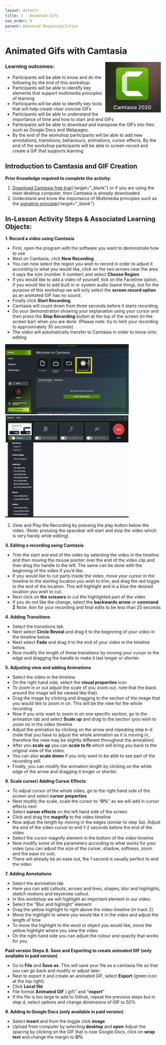 ```yaml
---
layout: default
title: 3 - Animated Gifs
nav_order: 9
parent: Advanced Responsibilities
---
```


# Animated Gifs with Camtasia
<img src="images/camtasia-logo.png" style="float:right;width:180px;" alt="Camtasia logo">

### Learning outcomes:
- Participants will be able to know and do the following by the end of this workshop:
- Participants will be able to identify key elements that support multimedia principles of learning
- Participants will be able to identify key tools that will help create clear concise GIFs
- Participants will be able to understand the importance of time and how to start and end GIFs
- Participants will be able to download and transpose the GIFs into files such as Google Docs and Webpages.
- By the end of the workshop participants will be able to add new annotations, transitions, behaviours, animations, cursor effects. By the end of the workshop participants will be able to screen record and create a GIF that supports learning 

## Introduction to Camtasia and GIF Creation 
**Prior Knowledge required to complete the activity:**
1. [Download Camtasia free trial](https://www.techsmith.com/video-editor.html){:target="_blank"} or if you are using the main desktop computer, then Camtasia is already downloaded.
2. Understand and know the importance of Multimedia principles such as the [signaling principle](https://www.youtube.com/watch?time_continue=1&v=Xr1kOIFVD9E&feature=emb_logo){:target="_blank"}

## In-Lesson Activity Steps & Associated Learning Objects:
**1. Record a video using Camtasia**
  - First, open the program with the software you want to demonstrate how to use
  - Next on Camtasia, click **New Recording**
  - You can now select the region you wish to record in order to adjust it according to what you would like, click on the two arrows near the area it says the size (number X number) and select **Choose Region**
  - If you would like to add a video of yourself, tick on the Facetime option, if you would like to add built in or system audio (same thing), but for the purpose of this workshop we will only select the **screen record option** as an animated GIF has no sound.
  - Finally click **Start Recording**
  - Camtasia will count down from three seconds before it starts recording.
  - Do your demonstration showing your explanation using your cursor and then press the **Stop Recording** button at the top of the screen (in the screen bar) when you are done. (Please note: try to limit your recording to approximately 30 seconds)
  - The video will automatically transfer to Camtasia in order to move onto editing

<img src="images/recording.png" style="width:400px;" alt="Recording button">
<img src="images/recording-2.png" style="width:400px;" alt="Recording region">

2. View and Play the Recording by pressing the play button below the video. (Note: pressing the spacebar will start and stop the video which is very handy while editing)

**3. Editing a recording using Camtasia**
 - Trim the start and end of the video by selecting the video in the timeline and then moving the mouse pointer over the end of the video clip and then drag the handle to the left. The same can be done with the beginning of the video if you’d like.
 - If you would like to cut parts inside the video, move your cursor in the timeline to the starting location you wish to trim, and drag the red toggle to the end of the location. This will highlight and in a blue the desired location you wish to cut.
 - Next click on **the scissors** to cut the highlighted part of the video
 - If you do not like the change, select the **backwards arrow** or **command Z**
Note: Aim for your recording and final edits to be less than 25 seconds

**4. Adding Transitions**
- Select the transitions tab 
- Next select **Circle Reveal** and drag it to the beginning of your video in the timeline below.
- Next select **Fade** and drag it to the end of your video in the timeline below.
- Now modify the length of these transitions by moving your cursor to the edge and dragging the handle to make it last longer or shorter.

**5. Adjusting view and adding Animations** 
- Select the video in the timeline
- On the right hand side, select the **visual properties** icon
- To zoom in or out adjust the scale (if you zoom out, note that the black around the image will be viewed like that). 
- Drag the image by clicking and dragging to the section of the image that you would like to zoom in on. This will be the view for the whole recording
- Now if you only want to zoom in on one specific section, go to the animation tab and select **Scale up** and drag to the section (you wish to zoom in) in the video timeline
- Adjust the animation by clicking on the arrow and repeating step b-d (note that you have to adjust the whole animation as it is moving in, therefore the view may be slightly different throughout the animation)
- After you **scale up** you can **scale to fit** which will bring you back to the original view of the video.
- You can also **scale down** if you only want to be able to see part of the recording still.
- Finally, you can modify the animation length by clicking on the white edge of the arrow and dragging it longer or shorter. 

**6. Scale curser/ Adding Cursor Effects**
- To adjust cursor of the whole video, go to the right hand side of the screen and select **cursor properties**
- Next modify the scale, scale the cursor to “**0%**” as we will add in cursor effects next
- Select **cursor effects** on the left hand side of the screen
- Click and drag the **magnify**  to the video timeline
- Now adjust the length by moving in the edges (similar to step 3a). Adjust the end of the video cursor to end 1-2 seconds before the end of the video
- Select the cursor magnify element in the bottom of the video timeline
- Now modify some of the parameters according to what works for your video (you can adjust the size of the curser, shadow, softness, zoom and the ease in/ out).
- There will already be an ease out, the 1 second is usually perfect to end the video

**7. Adding Annotations**
- Select the annotation tab
- Here you can add callouts, arrows and lines, shapes, blur and highlights, sketch motions and keystroke callout.
- In this workshop we will highlight an important element in our video.
- Select the “Blur and highlight” element.
- Drag the yellow highlight to right above the video timeline (in track 2).
- Move the highlight to where you would like it in the video and adjust the length of time
- To move the highlight to the word or object you would like, move the yellow highlight where you view the video
- On the right hand side you can adjust the colour and opacity that works for you.

**Paid version Steps**
**8. Save and Exporting to create animated GIF (only available in paid version)**
- Go to **File** and **Save as**. This will save your file as a camtasia file so that you can go back and modify or adjust later.
- Next to export it and create an animated GIF, select **Export** (green icon at the top right)
- Click **Local file**
- File format **Animated GIF** (.gif)” and “**export**”
- If the file is too large to add to Github, repeat the previous steps but in step d, select options and change dimensions of GIF to 50%

**9. Adding to Google Docs (only available in paid version)**
- Select **insert** and from the toggle click **image**
- Upload from computer by selecting **desktop** and **open**
Adjust the spacing by clicking on the GIF that is now Google Docs, click on **wrap text** and change the margin to **O%**
